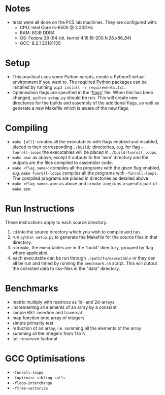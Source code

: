 # Notes
- tests were all done on the PC5 lab machines. They are configured with:
  - CPU: Intel Core i5-6500 @ 3.20GHz
  - RAM: 8GiB DDR4
  - OS: Fedora 28 (64-bit, kernel 4.18.16-200.fc28.x86_64)
  - GCC: 8.2.1 20181105

# Setup
- This practical uses some Python scripts, create a Python3 virtual environment
  if you want to. The required Python packages can be installed by running
  `pip3 install -r requirements.txt`.
- Optimisation flags are specified in the '[flags](src/flags)' file. When this
  has been changed, `python setup.py` should be run. This will create new
  directories for the builds and assembly of the additional flags, as well as
  generate a new Makefile which is aware of the new flags.

# Compiling
- `make [all]`: creates all the executables with flags enabled and disabled,
  placed in their corresponding `./build/` directories, e.g. for flag
  `-funroll-loops` the executables will be placed in `./build/funroll_loops`.
- `make asm`: as above, except it outputs to the 'asm' directory and the outputs
  are the files compiled to assembler code.
- `make <flag_name>`: compiles all the programs with the given flag enabled,
  e.g. `make funroll-loops` compiles all the programs with `-funroll-loops`. The
  compiled programs are placed in directories as detailed above.
- `make <flag_name>-asm`: as above and in `make asm`; runs a specific part of
  `make asm`.

# Run Instructions
These instructions apply to each source directory.
1. `cd` into the source directory which you wish to compile and run.
2. run `python setup.py` to generate the Makefile for the source files in that
   directory.
3. run `make`, the executables are in the "build" directory, grouped by flag
   where applicable.
4. each executable can be run through `./path/to/executable` or they can all
   be run and timed by running the `benchmark.sh` script. This will output the
   collected data to csv-files in the "data" directory.

# Benchmarks
- matrix multiply with matrices as 1d- and 2d-arrays
- incrementing all elements of an array by a constant
- simple BST insertion and traversal
- map function onto array of integers
- simple primality test
- reduction of an array, i.e. summing all the elements of the array
- summing all the integers from 1 to N
- tail-recursive factorial

# GCC Optimisations
- `-funroll-loops`
- `-foptimize-sibling-calls`
- `-floop-interchange`
- `-ftree-vectorize`
